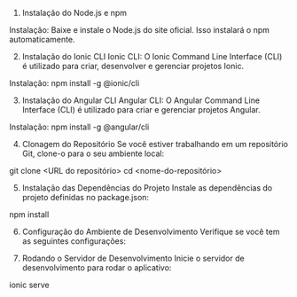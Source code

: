 1. Instalação do Node.js e npm

Instalação:
Baixe e instale o Node.js do site oficial. Isso instalará o npm automaticamente.

2. Instalação do Ionic CLI
Ionic CLI: O Ionic Command Line Interface (CLI) é utilizado para criar, desenvolver e gerenciar projetos Ionic.

Instalação:
npm install -g @ionic/cli

3. Instalação do Angular CLI
Angular CLI: O Angular Command Line Interface (CLI) é utilizado para criar e gerenciar projetos Angular.

Instalação:
npm install -g @angular/cli

4. Clonagem do Repositório
Se você estiver trabalhando em um repositório Git, clone-o para o seu ambiente local:

git clone <URL do repositório>
cd <nome-do-repositório>

5. Instalação das Dependências do Projeto
Instale as dependências do projeto definidas no package.json:

npm install

6. Configuração do Ambiente de Desenvolvimento
Verifique se você tem as seguintes configurações:

7. Rodando o Servidor de Desenvolvimento
Inicie o servidor de desenvolvimento para rodar o aplicativo:

ionic serve
